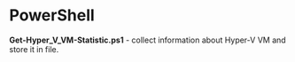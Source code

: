 # PowerShell 

**Get-Hyper_V_VM-Statistic.ps1** - collect information about Hyper-V VM and store it in file.
